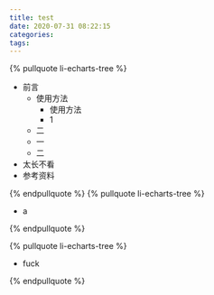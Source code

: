 ```yaml
---
title: test
date: 2020-07-31 08:22:15
categories:
tags:
---
```


{% pullquote li-echarts-tree %}

- 前言
  - 使用方法
    - 使用方法
    - 1
  - 二
  - 一
  - 二
- 太长不看
- 参考资料

{% endpullquote %}
{% pullquote li-echarts-tree %}

- a

{% endpullquote %}

{% pullquote li-echarts-tree %}

- fuck

{% endpullquote %}

